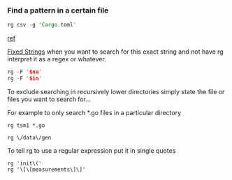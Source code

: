 
### Find a pattern in a certain file

```rust
rg csv -g 'Cargo.toml'
```

[ref](https://github.com/BurntSushi/ripgrep/blob/master/GUIDE.md#manual-filtering-file-types)

[Fixed Strings](https://mariusschulz.com/blog/fast-searching-with-ripgrep#fixed-strings) when you want to search for this exact string and not have rg interpret it as a regex or whatever.

```rust
rg -F '$nu'
rg -F '$in'
```

To exclude searching in recursively lower directories
simply state the file or files you want to search for...

For example to only search *.go files in a particular directory

```
rg tsm1 *.go
```

```
rg \/data\/gen
```

To tell rg to use a regular expression put it in single quotes

```
rg 'init\('
rg '\[\[measurements\]\]'
```
